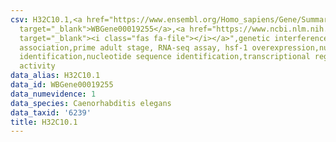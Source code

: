 ```yaml
---
csv: H32C10.1,<a href="https://www.ensembl.org/Homo_sapiens/Gene/Summary?db=core;g=WBGene00019255"
  target="_blank">WBGene00019255</a>,<a href="https://www.ncbi.nlm.nih.gov/pubmed/30894454"
  target="_blank"><i class="fas fa-file"></i></a>",genetic interference,functional
  association,prime adult stage, RNA-seq assay, hsf-1 overexpression,nucleotide sequence
  identification,nucleotide sequence identification,transcriptional regulation,up-regulates
  activity
data_alias: H32C10.1
data_id: WBGene00019255
data_numevidence: 1
data_species: Caenorhabditis elegans
data_taxid: '6239'
title: H32C10.1
---
```


